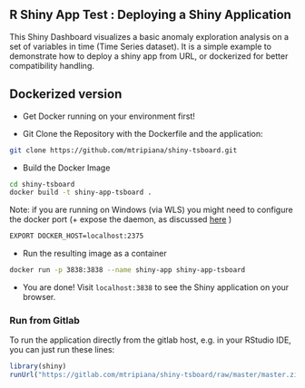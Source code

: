 ## R Shiny App Test : Deploying a Shiny Application

This Shiny Dashboard visualizes a basic anomaly exploration analysis on a set of variables in time (Time Series dataset).
It is a simple example to demonstrate how to deploy a shiny app from URL, or dockerized for better compatibility handling.

## Dockerized version

* Get Docker running on your environment first!

* Git Clone the Repository with the Dockerfile and the application:
```bash
git clone https://github.com/mtripiana/shiny-tsboard.git
```

* Build the Docker Image
```bash
cd shiny-tsboard
docker build -t shiny-app-tsboard .
```
Note: if you are running on Windows (via WLS) you might need to configure the docker port (+ expose the daemon, as discussed [here](https://medium.com/@sebagomez/installing-the-docker-client-on-ubuntus-windows-subsystem-for-linux-612b392a44c4) )
```bash
EXPORT DOCKER_HOST=localhost:2375
```

* Run the resulting image as a container
```bash
docker run -p 3838:3838 --name shiny-app shiny-app-tsboard
```

* You are done! Visit ```localhost:3838``` to see the Shiny application on your browser.

### Run from Gitlab

To run the application directly from the gitlab host, e.g. in your RStudio IDE, you can just run these lines:

```R
library(shiny)
runUrl("https://gitlab.com/mtripiana/shiny-tsboard/raw/master/master.zip")
```

